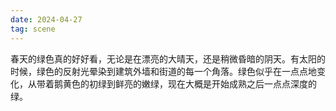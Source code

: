 ```yaml
---
date: 2024-04-27
tag: scene
---
```

春天的绿色真的好好看，无论是在漂亮的大晴天，还是稍微昏暗的阴天。有太阳的时候，绿色的反射光晕染到建筑外墙和街道的每一个角落。绿色似乎在一点点地变化，从带着鹅黄色的初绿到鲜亮的嫩绿，现在大概是开始成熟之后一点点深度的绿。